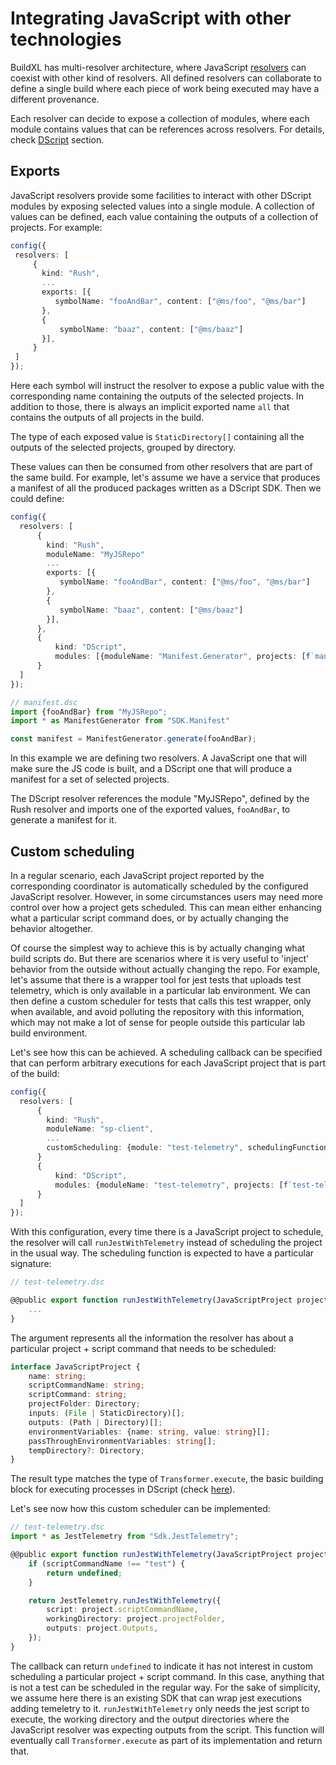 # Integrating JavaScript with other technologies
BuildXL has multi-resolver architecture, where JavaScript [resolvers](../Frontends.md) can coexist with other kind of resolvers. All defined resolvers can collaborate to define a single build where each piece of work being executed may have a different provenance.

Each resolver can decide to expose a collection of modules, where each module contains values that can be references across resolvers. For details, check [DScript](../DScript/Introduction.md) section.


## Exports
JavaScript resolvers provide some facilities to interact with other DScript modules by exposing selected values into a single module. A collection of values can be defined, each value containing the outputs of a collection of projects. For example:

 ```typescript
config({
  resolvers: [
      {
        kind: "Rush",
        ...
        exports: [{
           symbolName: "fooAndBar", content: ["@ms/foo", "@ms/bar"]
        },
        {
            symbolName: "baaz", content: ["@ms/baaz"]
        }],
      }
  ]
});
```
Here each symbol will instruct the resolver to expose a public value with the corresponding name containing the outputs of the selected projects. In addition to those, there is always an implicit exported name `all` that contains the outputs of all projects in the build.

The type of each exposed value is `StaticDirectory[]` containing all the outputs of the selected projects, grouped by directory.

These values can then be consumed from other resolvers that are part of the same build. For example, let's assume we have a service that produces a manifest of all the produced packages written as a DScript SDK. Then we could define:

```typescript
config({
  resolvers: [
      {
        kind: "Rush",
        moduleName: "MyJSRepo"
        ...
        exports: [{
           symbolName: "fooAndBar", content: ["@ms/foo", "@ms/bar"]
        },
        {
           symbolName: "baaz", content: ["@ms/baaz"]
        }],
      },
      {
          kind: "DScript",
          modules: [{moduleName: "Manifest.Generator", projects: [f`manifest.dsc`]}]
      }
  ]
});
```

```typescript
// manifest.dsc
import {fooAndBar} from "MyJSRepo";
import * as ManifestGenerator from "SDK.Manifest"

const manifest = ManifestGenerator.generate(fooAndBar);
```
In this example we are defining two resolvers. A JavaScript one that will make sure the JS code is built, and a DScript one that will produce a manifest for a set of selected projects.

The DScript resolver references the module "MyJSRepo", defined by the Rush resolver and imports one of the exported values, `fooAndBar`, to generate a manifest for it.

## Custom scheduling
In a regular scenario, each JavaScript project reported by the corresponding coordinator is automatically scheduled by the configured JavaScript resolver. However, in some circumstances users may need more control over how a project gets scheduled. This can mean either enhancing what a particular script command does, or by actually changing the behavior altogether.

Of course the simplest way to achieve this is by actually changing what build scripts do. But there are scenarios where it is very useful to 'inject' behavior from the outside without actually changing the repo. For example, let's assume that there is a wrapper tool for jest tests that uploads test telemetry, which is only available in a particular lab environment. We can then define a custom scheduler for tests that calls this test wrapper, only when available, and avoid polluting the repository with this information, which may not make a lot of sense for people outside this particular lab build environment.

Let's see how this can be achieved. A scheduling callback can be specified that can perform arbitrary executions for each JavaScript project that is part of the build:

```typescript
config({
  resolvers: [
      {
        kind: "Rush",
        moduleName: "sp-client",
        ...
        customScheduling: {module: "test-telemetry", schedulingFunction: "runJestWithTelemetry"}
      }
      {
          kind: "DScript",
          modules: {moduleName: "test-telemetry", projects: [f`test-telemetry.dsc`]}
      }
  ]
});
```

With this configuration, every time there is a JavaScript project to schedule, the resolver will call `runJestWithTelemetry` instead of scheduling the project in the usual way. The scheduling function is expected to have a particular signature:

```typescript
// test-telemetry.dsc

@@public export function runJestWithTelemetry(JavaScriptProject project) => TransformerExecuteResult {
    ...
}
```
The argument represents all the information the resolver has about a particular project + script command that needs to be scheduled:


```typescript
interface JavaScriptProject {
    name: string;
    scriptCommandName: string;
    scriptCommand: string;
    projectFolder: Directory;
    inputs: (File | StaticDirectory)[];
    outputs: (Path | Directory)[];
    environmentVariables: {name: string, value: string}[];
    passThroughEnvironmentVariables: string[];
    tempDirectory?: Directory;
}
```
The result type matches the type of `Transformer.execute`, the basic building block for executing processes in DScript (check [here](../../../Public/Sdk/Public/Transformers/Transformer.Execute.dsc)).

Let's see now how this custom scheduler can be implemented:

```typescript
// test-telemetry.dsc
import * as JestTelemetry from "Sdk.JestTelemetry";

@@public export function runJestWithTelemetry(JavaScriptProject project) : TransformerExecuteResult {
    if (scriptCommandName !== "test") {
        return undefined;
    }

    return JestTelemetry.runJestWithTelemetry({
        script: project.scriptCommandName,
        workingDirectory: project.projectFolder,
        outputs: project.Outputs,
    });
}
```

The callback can return `undefined` to indicate it has not interest in custom scheduling a particular project + script command. In this case, anything that is not a test can be scheduled in the regular way. For the sake of simplicity, we assume here there is an existing SDK that can wrap jest executions adding temeletry to it. `runJestWithTelemetry` only needs the jest script to execute, the working directory and the output directories where the JavaScript resolver was expecting outputs from the script. This function will eventually call `Transformer.execute` as part of its implementation and return that.

